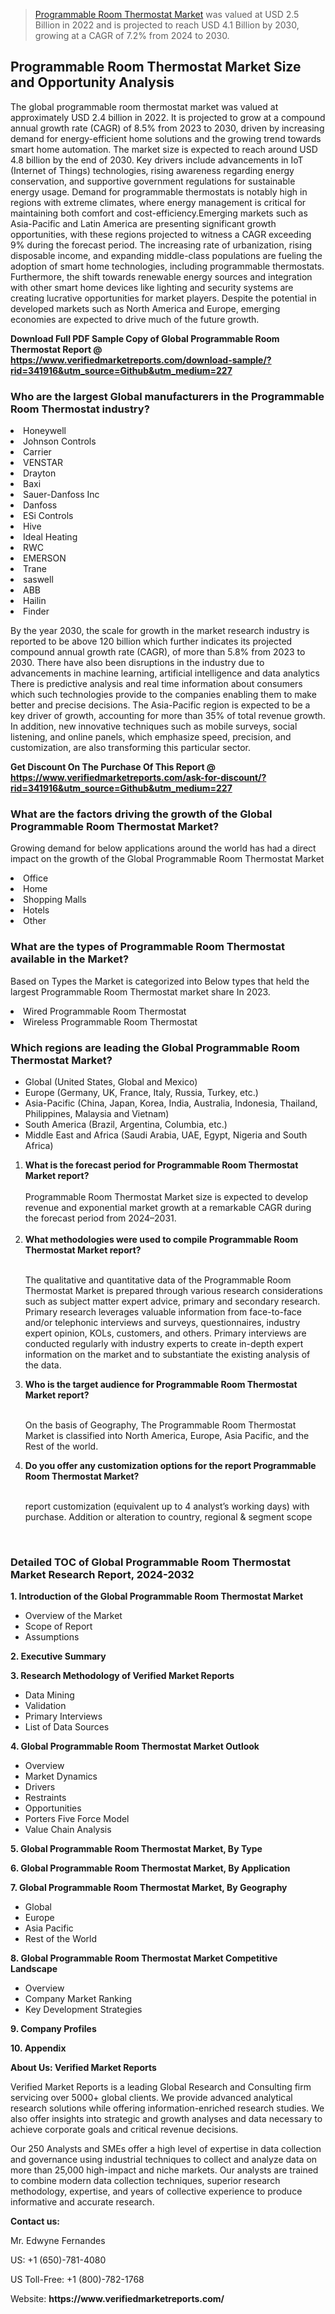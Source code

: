 <blockquote><p><p><a href="https://www.verifiedmarketreports.com/download-sample/?rid=341916&utm_source=Github&utm_medium=227" target="_blank">Programmable Room Thermostat Market</a> was valued at USD 2.5 Billion in 2022 and is projected to reach USD 4.1 Billion by 2030, growing at a CAGR of 7.2% from 2024 to 2030.</p></blockquote><p><h2>Programmable Room Thermostat Market Size and Opportunity Analysis</h2>The global programmable room thermostat market was valued at approximately USD 2.4 billion in 2022. It is projected to grow at a compound annual growth rate (CAGR) of 8.5% from 2023 to 2030, driven by increasing demand for energy-efficient home solutions and the growing trend towards smart home automation. The market size is expected to reach around USD 4.8 billion by the end of 2030. Key drivers include advancements in IoT (Internet of Things) technologies, rising awareness regarding energy conservation, and supportive government regulations for sustainable energy usage. Demand for programmable thermostats is notably high in regions with extreme climates, where energy management is critical for maintaining both comfort and cost-efficiency.Emerging markets such as Asia-Pacific and Latin America are presenting significant growth opportunities, with these regions projected to witness a CAGR exceeding 9% during the forecast period. The increasing rate of urbanization, rising disposable income, and expanding middle-class populations are fueling the adoption of smart home technologies, including programmable thermostats. Furthermore, the shift towards renewable energy sources and integration with other smart home devices like lighting and security systems are creating lucrative opportunities for market players. Despite the potential in developed markets such as North America and Europe, emerging economies are expected to drive much of the future growth.</p><p class=""><strong>Download Full PDF Sample Copy of Global Programmable Room Thermostat Report @ <a href="https://www.verifiedmarketreports.com/download-sample/?rid=341916&amp;utm_source=Github&amp;utm_medium=227" target="_blank">https://www.verifiedmarketreports.com/download-sample/?rid=341916&amp;utm_source=Github&amp;utm_medium=227</a></strong></p><h3 id="" class="">Who are the largest Global manufacturers in the Programmable Room Thermostat industry?</h3><p><li>Honeywell</li><li> Johnson Controls</li><li> Carrier</li><li> VENSTAR</li><li> Drayton</li><li> Baxi</li><li> Sauer-Danfoss Inc</li><li> Danfoss</li><li> ESi Controls</li><li> Hive</li><li> Ideal Heating</li><li> RWC</li><li> EMERSON</li><li> Trane</li><li> saswell</li><li> ABB</li><li> Hailin</li><li> Finder</li></p><div class=""><div class="" dir="" data-message-author-role="" data-message-id="" data-message-model-slug=""><div class=""><div class=""><div class=""><div class="" dir="" data-message-author-role="" data-message-id="" data-message-model-slug=""><div class=""><div class=""><p>By the year 2030, the scale for growth in the market research industry is reported to be above 120 billion which further indicates its projected compound annual growth rate (CAGR), of more than 5.8% from 2023 to 2030. There have also been disruptions in the industry due to advancements in machine learning, artificial intelligence and data analytics There is predictive analysis and real time information about consumers which such technologies provide to the companies enabling them to make better and precise decisions. The Asia-Pacific region is expected to be a key driver of growth, accounting for more than 35% of total revenue growth. In addition, new innovative techniques such as mobile surveys, social listening, and online panels, which emphasize speed, precision, and customization, are also transforming this particular sector.</p><p><strong>Get Discount On The Purchase Of This Report @&nbsp; <a href="https://www.verifiedmarketreports.com/ask-for-discount/?rid=341916&amp;utm_source=Github&amp;utm_medium=227" target="_blank">https://www.verifiedmarketreports.com/ask-for-discount/?rid=341916&amp;utm_source=Github&amp;utm_medium=227</a></strong></p></div></div></div></div></div></div></div></div><h3 id="" class="">What are the factors driving the growth of the Global Programmable Room Thermostat Market?</h3><p id="" class="">Growing demand for below applications around the world has had a direct impact on the growth of the Global Programmable Room Thermostat Market</p><p id="" class=""><li>Office</li><li> Home</li><li> Shopping Malls</li><li> Hotels</li><li> Other</li></p><h3 id="" class="">What are the types of Programmable Room Thermostat available in the Market?</h3><p id="" class="">Based on Types the Market is categorized into Below types that held the largest Programmable Room Thermostat market share In 2023.</p><p id="" class=""><li>Wired Programmable Room Thermostat</li><li> Wireless Programmable Room Thermostat</li></p><h3 id="" class="">Which regions are leading the Global Programmable Room Thermostat Market?</h3><ul><li>Global (United States, Global and Mexico)</li><li>Europe (Germany, UK, France, Italy, Russia, Turkey, etc.)</li><li>Asia-Pacific (China, Japan, Korea, India, Australia, Indonesia, Thailand, Philippines, Malaysia and Vietnam)</li><li>South America (Brazil, Argentina, Columbia, etc.)</li><li>Middle East and Africa (Saudi Arabia, UAE, Egypt, Nigeria and South Africa)</li></ul><p><ol><li><strong>What is the forecast period for Programmable Room Thermostat Market report?<br /></strong><br /><span data-sheets-root="1" data-sheets-value="{&quot;1&quot;:2,&quot;2&quot;:&quot;XXXX size is expected to develop revenue and exponential market growth at a remarkable CAGR during the forecast period from 2024&ndash;2030.&quot;}" data-sheets-userformat="{&quot;2&quot;:12674,&quot;4&quot;:{&quot;1&quot;:2,&quot;2&quot;:16776960},&quot;10&quot;:2,&quot;11&quot;:0,&quot;15&quot;:&quot;Arial&quot;,&quot;16&quot;:12}">Programmable Room Thermostat Market size is expected to develop revenue and exponential market growth at a remarkable CAGR during the forecast period from 2024&ndash;2031.</span><br /><br /></li><li><strong>What methodologies were used to compile Programmable Room Thermostat Market report?<br /><br /></strong><p>The qualitative and quantitative data of the&nbsp;Programmable Room Thermostat Market is prepared through various research considerations such as subject matter expert advice, primary and secondary research. Primary research leverages valuable information from face-to-face and/or telephonic interviews and surveys, questionnaires, industry expert opinion, KOLs, customers, and others. Primary interviews are conducted regularly with industry experts to create in-depth expert information on the market and to substantiate the existing analysis of the data.&nbsp;</p></li><li><strong>Who is the target audience for Programmable Room Thermostat Market report?<br /><br /></strong><p>On the basis of Geography, The&nbsp;Programmable Room Thermostat Market is classified into North America, Europe, Asia Pacific, and the Rest of the world.</p></li><li><strong>Do you offer any customization options for the report Programmable Room Thermostat Market?<br /><br /></strong><p>report customization (equivalent up to 4 analyst&rsquo;s working days) with purchase. Addition or alteration to country, regional &amp; segment scope</p><p>&nbsp;</p></li></ol></p><h3 id="" class="">Detailed TOC of Global Programmable Room Thermostat Market Research Report, 2024-2032</h3><p id="" class=""><strong>1. Introduction of the Global Programmable Room Thermostat Market</strong></p><ul><li>Overview of the Market</li><li>Scope of Report</li><li>Assumptions</li></ul><p id="" class=""><strong>2. Executive Summary</strong></p><p id="" class=""><strong>3. Research Methodology of&nbsp;Verified Market Reports</strong></p><ul><li>Data Mining</li><li>Validation</li><li>Primary Interviews</li><li>List of Data Sources</li></ul><p id="" class=""><strong>4. Global Programmable Room Thermostat Market Outlook</strong></p><ul><li>Overview</li><li>Market Dynamics</li><li>Drivers</li><li>Restraints</li><li>Opportunities</li><li>Porters Five Force Model</li><li>Value Chain Analysis</li></ul><p id="" class=""><strong>5. Global Programmable Room Thermostat Market, By&nbsp;Type</strong></p><p id="" class=""><strong>6. Global Programmable Room Thermostat Market, By Application</strong></p><p id="" class=""><strong>7. Global Programmable Room Thermostat Market, By Geography</strong></p><ul><li>Global</li><li>Europe</li><li>Asia Pacific</li><li>Rest of the World</li></ul><p id="" class=""><strong>8. Global Programmable Room Thermostat Market Competitive Landscape</strong></p><ul><li>Overview</li><li>Company Market Ranking</li><li>Key Development Strategies</li></ul><p id="" class=""><strong>9. Company Profiles</strong></p><p id="" class=""><strong>10. Appendix</strong></p><p id="" class=""><strong>About Us: Verified Market Reports</strong></p><p id="" class="">Verified Market Reports is a leading Global Research and Consulting firm servicing over 5000+ global clients. We provide advanced analytical research solutions while offering information-enriched research studies. We also offer insights into strategic and growth analyses and data necessary to achieve corporate goals and critical revenue decisions.</p><p id="" class="">Our 250 Analysts and SMEs offer a high level of expertise in data collection and governance using industrial techniques to collect and analyze data on more than 25,000 high-impact and niche markets. Our analysts are trained to combine modern data collection techniques, superior research methodology, expertise, and years of collective experience to produce informative and accurate research.</p><p id="" class=""><strong>Contact us:</strong></p><p id="" class="">Mr. Edwyne Fernandes</p><p id="" class="">US: +1 (650)-781-4080</p><p id="" class="">US Toll-Free: +1 (800)-782-1768</p><p id="" class="">Website: <a target="" data-test-app-aware-link=""><strong>https://www.verifiedmarketreports.com/</strong></a></p>
